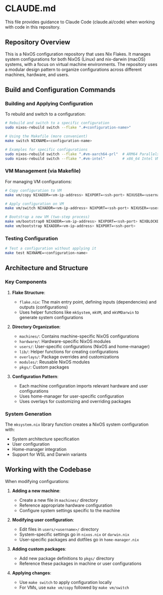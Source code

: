 # CLAUDE.md

This file provides guidance to Claude Code (claude.ai/code) when working with code in this repository.

## Repository Overview

This is a NixOS configuration repository that uses Nix Flakes. It manages system configurations for both NixOS (Linux) and nix-darwin (macOS) systems, with a focus on virtual machine environments. The repository uses a modular design pattern to organize configurations across different machines, hardware, and users.

## Build and Configuration Commands

### Building and Applying Configuration

To rebuild and switch to a configuration:

```bash
# Rebuild and switch to a specific configuration
sudo nixos-rebuild switch --flake ".#<configuration-name>"

# Using the Makefile (more convenient)
make switch NIXNAME=<configuration-name>

# Examples for specific configurations
sudo nixos-rebuild switch --flake ".#vm-aarch64-prl"  # ARM64 Parallels VM
sudo nixos-rebuild switch --flake ".#vm-intel"        # x86_64 Intel VM
```

### VM Management (via Makefile)

For managing VM configurations:

```bash
# Copy configuration to VM
make vm/copy NIXADDR=<vm-ip-address> NIXPORT=<ssh-port> NIXUSER=<username>

# Apply configuration on VM
make vm/switch NIXADDR=<vm-ip-address> NIXPORT=<ssh-port> NIXUSER=<username> NIXNAME=<config-name>

# Bootstrap a new VM (two-step process)
make vm/bootstrap0 NIXADDR=<vm-ip-address> NIXPORT=<ssh-port> NIXBLOCKDEVICE=<device>
make vm/bootstrap NIXADDR=<vm-ip-address> NIXPORT=<ssh-port>
```

### Testing Configuration

```bash
# Test a configuration without applying it
make test NIXNAME=<configuration-name>
```

## Architecture and Structure

### Key Components

1. **Flake Structure**:
   - `flake.nix`: The main entry point, defining inputs (dependencies) and outputs (configurations)
   - Uses helper functions like `mkSystem`, `mkVM`, and `mkVMDarwin` to generate system configurations

2. **Directory Organization**:
   - `machines/`: Contains machine-specific NixOS configurations
   - `hardware/`: Hardware-specific NixOS modules
   - `users/`: User-specific configurations (NixOS and home-manager)
   - `lib/`: Helper functions for creating configurations
   - `overlays/`: Package overrides and customizations
   - `modules/`: Reusable NixOS modules
   - `pkgs/`: Custom packages

3. **Configuration Pattern**:
   - Each machine configuration imports relevant hardware and user configurations
   - Uses home-manager for user-specific configuration
   - Uses overlays for customizing and overriding packages

### System Generation

The `mksystem.nix` library function creates a NixOS system configuration with:
- System architecture specification
- User configuration
- Home-manager integration
- Support for WSL and Darwin variants

## Working with the Codebase

When modifying configurations:

1. **Adding a new machine**:
   - Create a new file in `machines/` directory
   - Reference appropriate hardware configuration
   - Configure system settings specific to the machine

2. **Modifying user configuration**:
   - Edit files in `users/<username>/` directory
   - System-specific settings go in `nixos.nix` or `darwin.nix`
   - User-specific packages and dotfiles go in `home-manager.nix`

3. **Adding custom packages**:
   - Add new package definitions to `pkgs/` directory
   - Reference these packages in machine or user configurations

4. **Applying changes**:
   - Use `make switch` to apply configuration locally
   - For VMs, use `make vm/copy` followed by `make vm/switch`